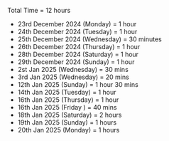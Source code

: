 Total Time = 12 hours

- 23rd December 2024 (Monday) = 1 hour
- 24th December 2024 (Tuesday) = 1 hour
- 25th December 2024 (Wednesday) = 30 minutes
- 26th December 2024 (Thursday) = 1 hour
- 28th December 2024 (Saturday) = 1 hour
- 29th December 2024 (Sunday) = 1 hour
- 2st Jan 2025 (Wednesday) = 30 mins
- 3rd Jan 2025 (Wednesday) = 20 mins
- 12th Jan 2025 (Sunday) = 1 hour 30 mins
- 14th Jan 2025 (Tuesday) = 1 hour
- 16th Jan 2025 (Thursday) = 1 hour
- 16th Jan 2025 (Friday ) = 40 mins
- 18th Jan 2025 (Saturday) = 2 hours
- 19th Jan 2025 (Sunday) = 1 hours
- 20th Jan 2025 (Monday) = 1 hours
